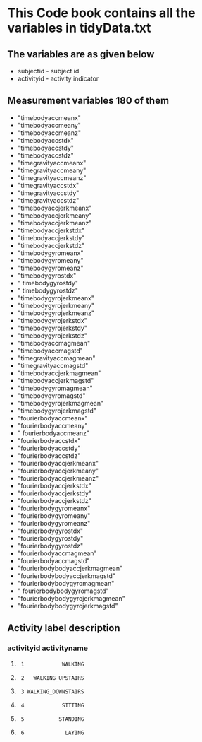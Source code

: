 This Code book contains all the variables in tidyData.txt
=========================================================

The variables are as given below
--------------------------------

-   subjectid - subject id
-   activityid - activity indicator

Measurement variables 180 of them
---------------------------------

-   "timebodyaccmeanx"
-   "timebodyaccmeany"  
-   "timebodyaccmeanz"  
-   "timebodyaccstdx"  
-   "timebodyaccstdy"
-   "timebodyaccstdz"  
-   "timegravityaccmeanx"  
-   "timegravityaccmeany"  
-   "timegravityaccmeanz"  
-   "timegravityaccstdx"  
-   "timegravityaccstdy"  
-   "timegravityaccstdz"  
-   "timebodyaccjerkmeanx"  
-   "timebodyaccjerkmeany"  
-   "timebodyaccjerkmeanz"  
-   "timebodyaccjerkstdx"  
-   "timebodyaccjerkstdy"  
-   "timebodyaccjerkstdz"  
-   "timebodygyromeanx"  
-   "timebodygyromeany"  
-   "timebodygyromeanz"  
-   "timebodygyrostdx"  
-   " timebodygyrostdy"  
-   " timebodygyrostdz"  
-   "timebodygyrojerkmeanx"  
-   "timebodygyrojerkmeany"  
-   "timebodygyrojerkmeanz"  
-   "timebodygyrojerkstdx"  
-   "timebodygyrojerkstdy"  
-   "timebodygyrojerkstdz"  
-   "timebodyaccmagmean"  
-   "timebodyaccmagstd"  
-   "timegravityaccmagmean"  
-   "timegravityaccmagstd"  
-   "timebodyaccjerkmagmean"  
-   "timebodyaccjerkmagstd"  
-   "timebodygyromagmean"  
-   "timebodygyromagstd"  
-   "timebodygyrojerkmagmean"  
-   "timebodygyrojerkmagstd"  
-   "fourierbodyaccmeanx"  
-   "fourierbodyaccmeany"  
-   " fourierbodyaccmeanz"  
-   "fourierbodyaccstdx"  
-   "fourierbodyaccstdy"  
-   "fourierbodyaccstdz"  
-   "fourierbodyaccjerkmeanx"  
-   "fourierbodyaccjerkmeany"  
-   "fourierbodyaccjerkmeanz"  
-   "fourierbodyaccjerkstdx"  
-   "fourierbodyaccjerkstdy"  
-   "fourierbodyaccjerkstdz"  
-   "fourierbodygyromeanx"  
-   "fourierbodygyromeany"  
-   "fourierbodygyromeanz"  
-   "fourierbodygyrostdx"  
-   "fourierbodygyrostdy"  
-   "fourierbodygyrostdz"  
-   "fourierbodyaccmagmean"  
-   "fourierbodyaccmagstd"  
-   "fourierbodybodyaccjerkmagmean"  
-   "fourierbodybodyaccjerkmagstd"  
-   "fourierbodybodygyromagmean"  
-   " fourierbodybodygyromagstd"  
-   "fourierbodybodygyrojerkmagmean"
-   "fourierbodybodygyrojerkmagstd"

Activity label description
--------------------------

### activityid activityname

1.      1            WALKING

2.      2   WALKING_UPSTAIRS

3.      3 WALKING_DOWNSTAIRS

4.      4            SITTING

5.      5           STANDING

6.      6             LAYING
